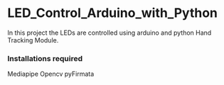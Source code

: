 # LED_Control_Arduino_with_Python

In this project the LEDs are controlled using arduino and python Hand Tracking Module.

### Installations required
Mediapipe
Opencv
pyFirmata

